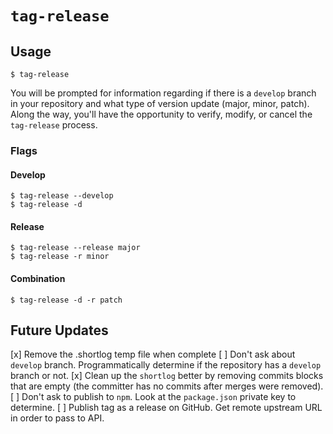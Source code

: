# `tag-release`

## Usage

```
$ tag-release
```

You will be prompted for information regarding if there is a `develop`
branch in your repository and what type of version update (major, minor,
patch). Along the way, you'll have the opportunity to verify, modify, or
cancel the `tag-release` process.

### Flags

#### Develop

```
$ tag-release --develop
$ tag-release -d
```

#### Release

```
$ tag-release --release major
$ tag-release -r minor
```

#### Combination

```
$ tag-release -d -r patch
```

## Future Updates

[x] Remove the .shortlog temp file when complete
[ ] Don't ask about `develop` branch. Programmatically determine if the repository has a `develop` branch or not.
[x] Clean up the `shortlog` better by removing commits blocks that are empty (the committer has no commits after merges were removed).
[ ] Don't ask to publish to `npm`. Look at the `package.json` private key to determine.
[ ] Publish tag as a release on GitHub. Get remote upstream URL in order to pass to API.
